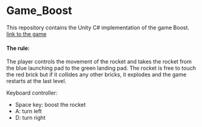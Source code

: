 # Game_Boost
This repository contains the Unity C# implementation of the game Boost. [link to the game](https://www.sharemygame.com/share/9815215a-fa32-4176-91ee-d50d76649e77)

#### The rule: 
The player controls the movement of the rocket and takes the rocket from the blue launching pad to the green landing pad. 
The rocket is free to touch the red brick but if it collides any other bricks, it explodes and the game restarts at the last level. 

Keyboard controller: 
 * Space key: boost the rocket
 * A: turn left
 * D: turn right
